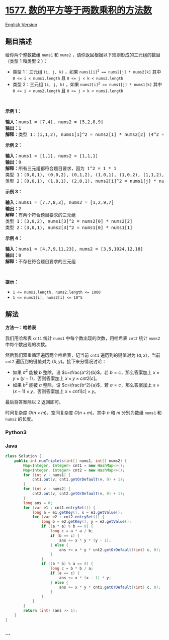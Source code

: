 # [1577. 数的平方等于两数乘积的方法数](https://leetcode.cn/problems/number-of-ways-where-square-of-number-is-equal-to-product-of-two-numbers)

[English Version](/solution/1500-1599/1577.Number%20of%20Ways%20Where%20Square%20of%20Number%20Is%20Equal%20to%20Product%20of%20Two%20Numbers/README_EN.md)

## 题目描述

<!-- 这里写题目描述 -->

<p>给你两个整数数组 <code>nums1</code> 和 <code>nums2</code> ，请你返回根据以下规则形成的三元组的数目（类型 1 和类型 2 ）：</p>

<ul>
	<li>类型 1：三元组 <code>(i, j, k)</code> ，如果 <code>nums1[i]<sup>2</sup>&nbsp;== nums2[j] * nums2[k]</code> 其中 <code>0 &lt;= i &lt; nums1.length</code> 且 <code>0 &lt;= j &lt; k &lt; nums2.length</code></li>
	<li>类型 2：三元组 <code>(i, j, k)</code> ，如果 <code>nums2[i]<sup>2</sup>&nbsp;== nums1[j] * nums1[k]</code> 其中 <code>0 &lt;= i &lt; nums2.length</code> 且 <code>0 &lt;= j &lt; k &lt; nums1.length</code></li>
</ul>

<p>&nbsp;</p>

<p><strong>示例 1：</strong></p>

<pre><strong>输入：</strong>nums1 = [7,4], nums2 = [5,2,8,9]
<strong>输出：</strong>1
<strong>解释：</strong>类型 1：(1,1,2), nums1[1]^2 = nums2[1] * nums2[2] (4^2 = 2 * 8)</pre>

<p><strong>示例 2：</strong></p>

<pre><strong>输入：</strong>nums1 = [1,1], nums2 = [1,1,1]
<strong>输出：</strong>9
<strong>解释：</strong>所有三元组都符合题目要求，因为 1^2 = 1 * 1
类型 1：(0,0,1), (0,0,2), (0,1,2), (1,0,1), (1,0,2), (1,1,2), nums1[i]^2 = nums2[j] * nums2[k]
类型 2：(0,0,1), (1,0,1), (2,0,1), nums2[i]^2 = nums1[j] * nums1[k]
</pre>

<p><strong>示例 3：</strong></p>

<pre><strong>输入：</strong>nums1 = [7,7,8,3], nums2 = [1,2,9,7]
<strong>输出：</strong>2
<strong>解释：</strong>有两个符合题目要求的三元组
类型 1：(3,0,2), nums1[3]^2 = nums2[0] * nums2[2]
类型 2：(3,0,1), nums2[3]^2 = nums1[0] * nums1[1]
</pre>

<p><strong>示例 4：</strong></p>

<pre><strong>输入：</strong>nums1 = [4,7,9,11,23], nums2 = [3,5,1024,12,18]
<strong>输出：</strong>0
<strong>解释：</strong>不存在符合题目要求的三元组
</pre>

<p>&nbsp;</p>

<p><strong>提示：</strong></p>

<ul>
	<li><code>1 &lt;= nums1.length, nums2.length &lt;= 1000</code></li>
	<li><code>1 &lt;= nums1[i], nums2[i] &lt;= 10^5</code></li>
</ul>

## 解法

<!-- 这里可写通用的实现逻辑 -->

**方法一：哈希表**

我们用哈希表 `cnt1` 统计 `nums1` 中每个数出现的次数，用哈希表 `cnt2` 统计 `nums2` 中每个数出现的次数。

然后我们双重循环遍历两个哈希表，记当前 `cnt1` 遍历到的键值对为 $(a, x)$，当前 `cnt2` 遍历到的键值对为 $(b, y)$。接下来分情况讨论：

-   如果 $a^2$ 能被 $b$ 整除，设 $c=\frac{a^2}{b}$，若 $b=c$，那么答案加上 $x \times y \times (y - 1)$，否则答案加上 $x \times y \times cnt2[c]$。
-   如果 $b^2$ 能被 $a$ 整除，设 $c=\frac{b^2}{a}$，若 $a=c$，那么答案加上 $x \times (x - 1) \times y$，否则答案加上 $x \times cnt1[c] \times y$。

最后将答案除以 $2$ 返回即可。

时间复杂度 $O(n \times m)$，空间复杂度 $O(n + m)$。其中 $n$ 和 $m$ 分别为数组 `nums1` 和 `nums2` 的长度。

<!-- tabs:start -->

### **Python3**

<!-- 这里可写当前语言的特殊实现逻辑 -->



### **Java**

<!-- 这里可写当前语言的特殊实现逻辑 -->

```java
class Solution {
    public int numTriplets(int[] nums1, int[] nums2) {
        Map<Integer, Integer> cnt1 = new HashMap<>();
        Map<Integer, Integer> cnt2 = new HashMap<>();
        for (int v : nums1) {
            cnt1.put(v, cnt1.getOrDefault(v, 0) + 1);
        }
        for (int v : nums2) {
            cnt2.put(v, cnt2.getOrDefault(v, 0) + 1);
        }
        long ans = 0;
        for (var e1 : cnt1.entrySet()) {
            long a = e1.getKey(), x = e1.getValue();
            for (var e2 : cnt2.entrySet()) {
                long b = e2.getKey(), y = e2.getValue();
                if ((a * a) % b == 0) {
                    long c = a * a / b;
                    if (b == c) {
                        ans += x * y * (y - 1);
                    } else {
                        ans += x * y * cnt2.getOrDefault((int) c, 0);
                    }
                }
                if ((b * b) % a == 0) {
                    long c = b * b / a;
                    if (a == c) {
                        ans += x * (x - 1) * y;
                    } else {
                        ans += x * y * cnt1.getOrDefault((int) c, 0);
                    }
                }
            }
        }
        return (int) (ans >> 1);
    }
}
```





### **...**

```

```


